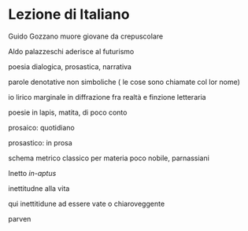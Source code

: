 # Lezione di Italiano


Guido Gozzano muore giovane da crepuscolare


Aldo palazzeschi aderisce al futurismo

poesia dialogica, prosastica, narrativa

parole denotative non simboliche ( le cose sono chiamate col lor nome)

io lirico marginale in diffrazione fra realtà e finzione letteraria

poesie in lapis, matita, di poco conto


prosaico: quotidiano

prosastico: in prosa

schema metrico classico per materia poco nobile, parnassiani


Inetto _in-aptus_

inettitudne alla vita


qui inettitidune ad essere vate o chiaroveggente


parven
<!--stackedit_data:
eyJoaXN0b3J5IjpbLTQ0NDg0MzE0OSwtNzUwNDk2MDExLDk5ND
YzNTczLC0yNzA5ODMyMDRdfQ==
-->